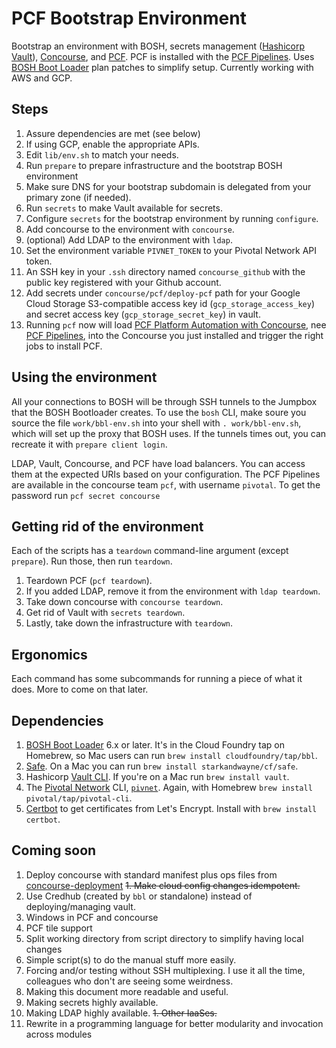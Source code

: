 # PCF Bootstrap Environment

Bootstrap an environment with BOSH, secrets management ([Hashicorp
Vault](https://www.vaultproject.io)), [Concourse](https://concourse-ci.org), and
[PCF](https://pivotal.io). PCF is installed with the [PCF
Pipelines](https://github.com/pivotal-cf/pcf-pipelines). Uses [BOSH Boot
Loader](https://github.com/cloudfoundrb-bootloader) plan patches to simplify
setup. Currently working with AWS and GCP.

## Steps

1. Assure dependencies are met (see below)
1. If using GCP, enable the appropriate APIs.
1. Edit `lib/env.sh` to match your needs.
1. Run `prepare` to prepare infrastructure and the bootstrap BOSH environment
1. Make sure DNS for your bootstrap subdomain is delegated from your primary zone (if needed).
1. Run `secrets` to make Vault available for secrets.
1. Configure `secrets` for the bootstrap environment by running `configure`.
1. Add concourse to the environment with `concourse`.
1. (optional) Add LDAP to the environment with `ldap`.
1. Set the environment variable `PIVNET_TOKEN` to your Pivotal Network API token.
1. An SSH key in your `.ssh` directory named `concourse_github` with the public key registered with your Github account.
1. Add secrets under `concourse/pcf/deploy-pcf` path for your Google Cloud Storage
   S3-compatible access key id (`gcp_storage_access_key`) and secret access key (`gcp_storage_secret_key`) in vault.
1. Running `pcf` now will load [PCF Platform Automation with Concourse](https://network.pivotal.io/products/pcf-automation), nee [PCF Pipelines](https://github.com/pivotal-cf/pcf-pipelines), into the Concourse you just installed and trigger the right jobs to install PCF.

## Using the environment

All your connections to BOSH will be through SSH tunnels to the Jumpbox that the
BOSH Bootloader creates. To use the `bosh` CLI, make soure you source the file
`work/bbl-env.sh` into your shell with `. work/bbl-env.sh`, which will set up
the proxy that BOSH uses. If the tunnels times out, you can recreate it with
`prepare client login`.

LDAP, Vault, Concourse, and PCF have load balancers. You can access them at the
expected URIs based on your configuration. The PCF Pipelines are available in
the concourse team `pcf`, with username `pivotal`. To get the password run
`pcf secret concourse`

## Getting rid of the environment

Each of the scripts has a `teardown` command-line argument (except `prepare`). Run those, then run `teardown`.

1. Teardown PCF (`pcf teardown`).
2. If you added LDAP, remove it from the environment with `ldap teardown`.
3. Take down concourse with `concourse teardown`.
4. Get rid of Vault with `secrets teardown`.
5. Lastly, take down the infrastructure with `teardown`.

## Ergonomics

Each command has some subcommands for running a piece of what it does. More to come on that later.

## Dependencies

1. [BOSH Boot Loader](https://github.com/cloudfoundrb-bootloader) 6.x or later. It's in the Cloud Foundry tap on
Homebrew, so Mac users can run `brew install cloudfoundry/tap/bbl`.
2. [Safe](https://github.com/starkandwayne/safe). On a Mac you can run `brew install starkandwayne/cf/safe`.
3. Hashicorp [Vault CLI](https://www.vaultproject.io). If you're on a Mac run `brew install vault`.
4. The [Pivotal Network](https://network.pivotal.io) CLI, [`pivnet`](https://github.com/pivotal-cf/pivnet-cli). Again, with Homebrew `brew install pivotal/tap/pivotal-cli`.
5. [Certbot](https://github.com/certbot/certbot) to get certificates from Let's Encrypt. Install with `brew install certbot`.

## Coming soon

1. Deploy concourse with standard manifest plus ops files from [concourse-deployment](https://github.com/concourse/concourse-deployment)
~~1. Make cloud config changes idempotent.~~
1. Use Credhub (created by `bbl` or standalone) instead of deploying/managing vault.
1. Windows in PCF and concourse
1. PCF tile support
1. Split working directory from script directory to simplify having local changes
1. Simple script(s) to do the manual stuff more easily.
1. Forcing and/or testing without SSH multiplexing. I use it all the time, colleagues who don't are seeing some weirdness.
1. Making this document more readable and useful.
1. Making secrets highly available.
1. Making LDAP highly available.
~~1. Other IaaSes.~~
1. Rewrite in a programming language for better modularity and invocation across modules
